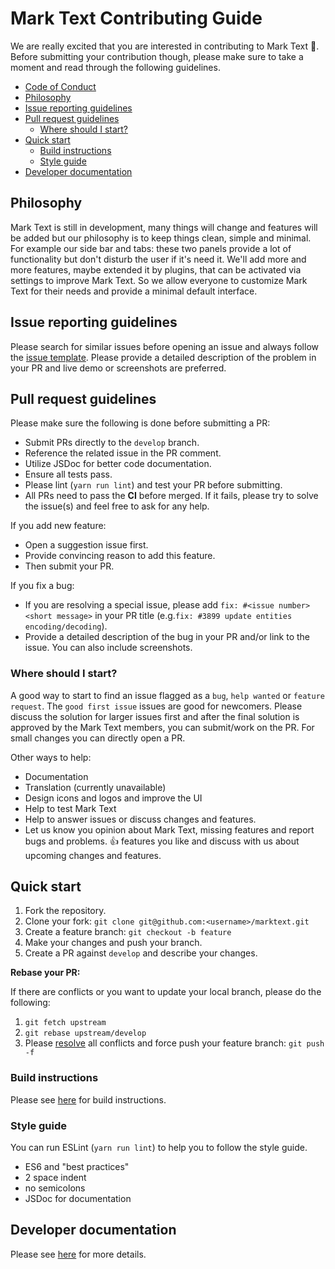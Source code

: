# Mark Text Contributing Guide

We are really excited that you are interested in contributing to Mark Text :tada:. Before submitting your contribution though, please make sure to take a moment and read through the following guidelines.

- [Code of Conduct](.github/CODE_OF_CONDUCT.md)
- [Philosophy](#philosophy)
- [Issue reporting guidelines](#issue-reporting-guidelines)
- [Pull request guidelines](#pull-request-guidelines)
  - [Where should I start?](#where-should-i-start)
- [Quick start](#quick-start)
  - [Build instructions](#build-instructions)
  - [Style guide](#style-guide)
- [Developer documentation](#developer-documentation)

## Philosophy

Mark Text is still in development, many things will change and features will be added but our philosophy is to keep things clean, simple and minimal. For example our side bar and tabs: these two panels provide a lot of functionality but don't disturb the user if it's need it. We'll add more and more features, maybe extended it by plugins, that can be activated via settings to improve Mark Text. So we allow everyone to customize Mark Text for their needs and provide a minimal default interface.

## Issue reporting guidelines

Please search for similar issues before opening an issue and always follow the [issue template](.github/ISSUE_TEMPLATE.md). Please provide a detailed description of the problem in your PR and live demo or screenshots are preferred.

## Pull request guidelines

Please make sure the following is done before submitting a PR:

- Submit PRs directly to the `develop` branch.
- Reference the related issue in the PR comment.
- Utilize JSDoc for better code documentation.
- Ensure all tests pass.
- Please lint (`yarn run lint`) and test your PR before submitting.
- All PRs need to pass the **CI** before merged. If it fails, please try to solve the issue(s) and feel free to ask for any help.

If you add new feature:

- Open a suggestion issue first.
- Provide convincing reason to add this feature.
- Then submit your PR.

If you fix a bug:

- If you are resolving a special issue, please add `fix: #<issue number> <short message>` in your PR title (e.g.`fix: #3899 update entities encoding/decoding`).
- Provide a detailed description of the bug in your PR and/or link to the issue. You can also include screenshots.

### Where should I start?

A good way to start to find an issue flagged as a `bug`, `help wanted` or `feature request`. The `good first issue` issues are good for newcomers. Please discuss the solution for larger issues first and after the final solution is approved by the Mark Text members, you can submit/work on the PR. For small changes you can directly open a PR.

Other ways to help:

- Documentation
- Translation (currently unavailable)
- Design icons and logos and improve the UI
- Help to test Mark Text
- Help to answer issues or discuss changes and features.
- Let us know you opinion about Mark Text, missing features and report bugs and problems. :+1: features you like and discuss with us about upcoming changes and features.

## Quick start

1. Fork the repository.
2. Clone your fork: `git clone git@github.com:<username>/marktext.git`
3. Create a feature branch: `git checkout -b feature`
4. Make your changes and push your branch.
5. Create a PR against `develop` and describe your changes.

**Rebase your PR:**

If there are conflicts or you want to update your local branch, please do the following:

1. `git fetch upstream`
2. `git rebase upstream/develop`
3. Please [resolve](https://help.github.com/articles/resolving-merge-conflicts-after-a-git-rebase/) all conflicts and force push your feature branch: `git push -f`

### Build instructions

Please see [here](docs/dev/BUILD.md) for build instructions.

### Style guide

You can run ESLint (`yarn run lint`) to help you to follow the style guide.

- ES6 and "best practices"
- 2 space indent
- no semicolons
- JSDoc for documentation

## Developer documentation

Please see [here](docs/dev/README.md) for more details.
